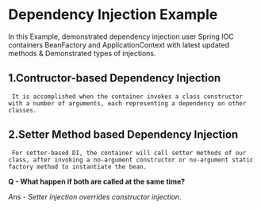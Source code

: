 # Dependency Injection Example

In this Example, demonstrated dependency injection user Spring IOC containers BeanFactory and ApplicationContext with latest updated methods & Demonstrated types of injections.

## 1.Contructor-based Dependency Injection
``` It is accomplished when the container invokes a class constructor with a number of arguments, each representing a dependency on other classes.```

## 2.Setter Method based Dependency Injection
``` For setter-based DI, the container will call setter methods of our class, after invoking a no-argument constructor or no-argument static factory method to instantiate the bean.```

**Q - What happen if both are called at the same time?**

*Ans - Setter injection overrides constructor injection.*
